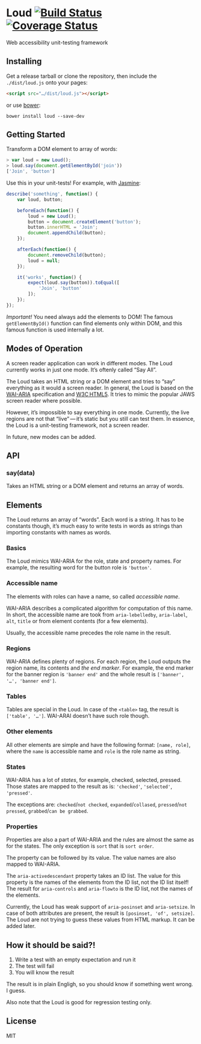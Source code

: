 # Loud [![Build Status](https://travis-ci.org/ruslansagitov/loud.svg?branch=master)](https://travis-ci.org/ruslansagitov/loud) [![Coverage Status](https://coveralls.io/repos/ruslansagitov/loud/badge.png?branch=master)](https://coveralls.io/r/ruslansagitov/loud?branch=master)

Web accessibility unit-testing framework

## Installing

Get a release tarball or clone the repository, then include the
`./dist/loud.js` onto your pages:

```html
<script src="…/dist/loud.js"></script>
```

or use [bower][]:

```
bower install loud --save-dev
```

## Getting Started

Transform a DOM element to array of words:

```javascript
> var loud = new Loud();
> loud.say(document.getElementById('join'))
['Join', 'button']
```

Use this in your unit-tests! For example, with [Jasmine][]:

```javascript
describe('something', function() {
    var loud, button;

    beforeEach(function() {
        loud = new Loud();
        button = document.createElement('button');
        button.innerHTML = 'Join';
        document.appendChild(button);
    });

    afterEach(function() {
        document.removeChild(button);
        loud = null;
    });

    it('works', function() {
        expect(loud.say(button)).toEqual([
            'Join', 'button'
        ]);
    });
});
```

_Important!_ You need always add the elements to DOM! The famous
`getElementById()` function can find elements only within DOM, and this
famous function is used internally a lot.

## Modes of Operation

A screen reader application can work in different modes. The Loud
currently works in just one mode. It’s oftenly called “Say All”.

The Loud takes an HTML string or a DOM element and tries to “say”
everything as it would a screen reader. In general, the Loud is based on
the [WAI-ARIA][] specification and [W3C HTML5][]. It tries to mimic the
popular JAWS screen reader where possible.

However, it’s impossible to say everything in one mode. Currently, the
live regions are not that “live” — it’s static but you still can test
them. In essence, the Loud is a unit-testing framework, not a screen
reader.

In future, new modes can be added.

## API

### say(data)

Takes an HTML string or a DOM element and returns an array of words.

## Elements

The Loud returns an array of “words”. Each word is a string. It has to
be constants though, it’s much easy to write tests in words as strings
than importing constants with names as words.

### Basics

The Loud mimics WAI-ARIA for the role, state and property names. For
example, the resulting word for the button role is `'button'`.

### Accessible name

The elements with roles can have a name, so called _accessible name_.

WAI-ARIA describes a complicated algorithm for computation of this name.
In short, the accessible name are took from `aria-lebelledby`,
`aria-label`, `alt`, `title` or from element contents (for a few
elements).

Usually, the accessible name precedes the role name in the result.

### Regions

WAI-ARIA defines plenty of regions. For each region, the Loud outputs
the region name, its contents and _the end marker_. For example, the end
marker for the banner region is `'banner end'` and the whole result is
`['banner', '…', 'banner end']`.

### Tables

Tables are special in the Loud. In case of the `<table>` tag, the result
is `['table', '…']`. WAI-ARAI doesn’t have such role though.

### Other elements

All other elements are simple and have the following format: `[name,
role]`, where the `name` is accessible name and `role` is
the role name as string.

### States

WAI-ARIA has a lot of _states_, for example, checked, selected, pressed.
Those states are mapped to the result as is: `'checked'`, `'selected'`,
`'pressed'`.

The exceptions are: `checked`/`not checked`, `expanded`/`collased`,
`pressed`/`not pressed`, `grabbed`/`can be grabbed`.

### Properties

Properties are also a part of WAI-ARIA and the rules are almost the same
as for the states. The only exception is `sort` that is `sort order`.

The property can be followed by its value. The value names are also
mapped to WAI-ARIA.

The `aria-activedescendant` property takes an ID list. The value for
this property is the names of the elements from the ID list, not the ID
list itself! The result for `aria-controls` and `aria-flowto` is the ID
list, not the names of the elements.

Currently, the Loud has weak support of `aria-posinset` and
`aria-setsize`. In case of both attributes are present, the result is
`[posinset, 'of', setsize]`. The Loud are not trying to guess these
values from HTML markup. It can be added later.

## How it should be said?!

 1. Write a test with an empty expectation and run it
 2. The test will fail
 3. You will know the result

The result is in plain Engligh, so you should know if something went
wrong. I guess.

Also note that the Loud is good for regression testing only.

## License

MIT

 [bower]: <https://github.com/bower/bower> "Bower — A package manager for the web"
 [Jasmine]: <http://jasmine.github.io/> "Jasmine — Behavior-Driven JavaScript"
 [WAI-ARIA]: <http://www.w3.org/TR/wai-aria/> "WAI-ARIA — Accessible Rich Internet Applications"
 [W3C HTML5]: <http://www.w3.org/TR/html/> "HTML5"
